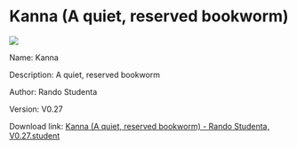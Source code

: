 # Kanna (A quiet, reserved bookworm)

<img src = "https://raw.githubusercontent.com/Arbiter1223/Koukou-Gurashi-Custom-Students/master/Students/Files/Kanna%20(A%20quiet%2C%20reserved%20bookworm).png">

Name: Kanna

Description: A quiet, reserved bookworm

Author: Rando Studenta

Version: V0.27

Download link: <a href="https://raw.githubusercontent.com/Arbiter1223/Koukou-Gurashi-Custom-Students/master/Students/Files/Kanna%20(A%20quiet%2C%20reserved%20bookworm)%20-%20Rando%20Studenta%2C%20V0.27.student">Kanna (A quiet, reserved bookworm) - Rando Studenta, V0.27.student</a>
